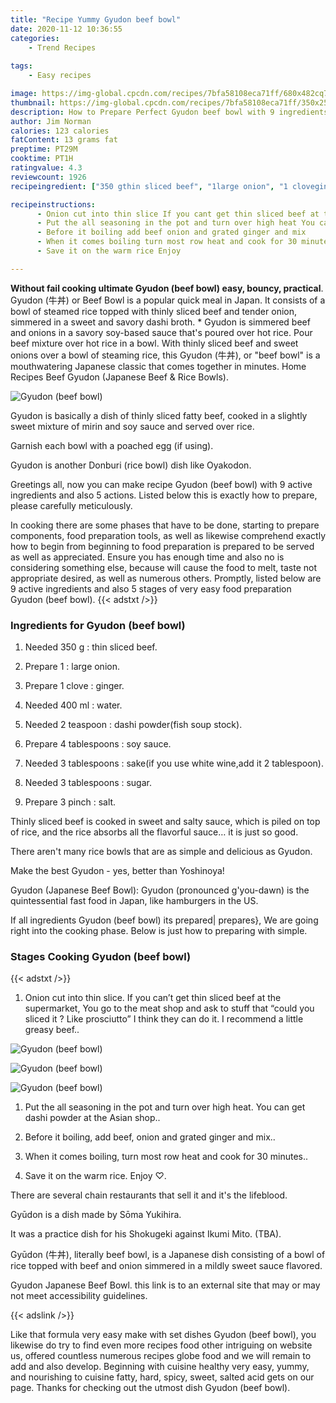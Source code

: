 ```yaml
---
title: "Recipe Yummy Gyudon beef bowl"
date: 2020-11-12 10:36:55
categories:
    - Trend Recipes
    
tags:
    - Easy recipes

image: https://img-global.cpcdn.com/recipes/7bfa58108eca71ff/680x482cq70/gyudon-beef-bowl-recipe-main-photo.jpg
thumbnail: https://img-global.cpcdn.com/recipes/7bfa58108eca71ff/350x250cq70/gyudon-beef-bowl-recipe-main-photo.jpg
description: How to Prepare Perfect Gyudon beef bowl with 9 ingredients and 5 stages of easy cooking.
author: Jim Norman
calories: 123 calories
fatContent: 13 grams fat
preptime: PT29M
cooktime: PT1H
ratingvalue: 4.3
reviewcount: 1926
recipeingredient: ["350 gthin sliced beef", "1large onion", "1 cloveginger", "400 mlwater", "2 teaspoondashi powderfish soup stock", "4 tablespoonssoy sauce", "3 tablespoonssakeif you use white wineadd it 2 tablespoon", "3 tablespoonssugar", "3 pinchsalt"]

recipeinstructions: 
      - Onion cut into thin slice If you cant get thin sliced beef at the supermarket You go to the meat shop and ask to stuff that could you sliced it  Like prosciutto I think they can do it I recommend a little greasy beef 
      - Put the all seasoning in the pot and turn over high heat You can get dashi powder at the Asian shop 
      - Before it boiling add beef onion and grated ginger and mix 
      - When it comes boiling turn most row heat and cook for 30 minutes 
      - Save it on the warm rice Enjoy 

---
```




**Without fail cooking ultimate Gyudon (beef bowl) easy, bouncy, practical**. Gyudon (牛丼) or Beef Bowl is a popular quick meal in Japan. It consists of a bowl of steamed rice topped with thinly sliced beef and tender onion, simmered in a sweet and savory dashi broth. * Gyudon is simmered beef and onions in a savory soy-based sauce that&#39;s poured over hot rice. Pour beef mixture over hot rice in a bowl. With thinly sliced beef and sweet onions over a bowl of steaming rice, this Gyudon (牛丼), or &#34;beef bowl&#34; is a mouthwatering Japanese classic that comes together in minutes. Home Recipes Beef Gyudon (Japanese Beef &amp; Rice Bowls).


![Gyudon (beef bowl)](https://img-global.cpcdn.com/recipes/7bfa58108eca71ff/680x482cq70/gyudon-beef-bowl-recipe-main-photo.jpg "Gyudon (beef bowl)")



Gyudon is basically a dish of thinly sliced fatty beef, cooked in a slightly sweet mixture of mirin and soy sauce and served over rice.

Garnish each bowl with a poached egg (if using).

Gyudon is another Donburi (rice bowl) dish like Oyakodon.


Greetings all, now you can make recipe Gyudon (beef bowl) with 9 active ingredients and also 5 actions. Listed below this is exactly how to prepare, please carefully meticulously.

In cooking there are some phases that have to be done, starting to prepare components, food preparation tools, as well as likewise comprehend exactly how to begin from beginning to food preparation is prepared to be served as well as appreciated. Ensure you has enough time and also no is considering something else, because will cause the food to melt, taste not appropriate desired, as well as numerous others. Promptly, listed below are 9 active ingredients and also 5 stages of very easy food preparation Gyudon (beef bowl).
{{< adstxt />}}

### Ingredients for Gyudon (beef bowl)


1. Needed 350 g : thin sliced beef.

1. Prepare 1 : large onion.

1. Prepare 1 clove : ginger.

1. Needed 400 ml : water.

1. Needed 2 teaspoon : dashi powder(fish soup stock).

1. Prepare 4 tablespoons : soy sauce.

1. Needed 3 tablespoons : sake(if you use white wine,add it 2 tablespoon).

1. Needed 3 tablespoons : sugar.

1. Prepare 3 pinch : salt.


Thinly sliced beef is cooked in sweet and salty sauce, which is piled on top of rice, and the rice absorbs all the flavorful sauce… it is just so good.

There aren&#39;t many rice bowls that are as simple and delicious as Gyudon.

Make the best Gyudon - yes, better than Yoshinoya!

Gyudon (Japanese Beef Bowl): Gyudon (pronounced g&#39;you-dawn) is the quintessential fast food in Japan, like hamburgers in the US.


If all ingredients Gyudon (beef bowl) its prepared| prepares}, We are going right into the cooking phase. Below is just how to preparing with simple.

### Stages Cooking Gyudon (beef bowl)

{{< adstxt />}}


1. Onion cut into thin slice. If you can’t get thin sliced beef at the supermarket, You go to the meat shop and ask to stuff that “could you sliced it ? Like prosciutto” I think they can do it. I recommend a little greasy beef..



![Gyudon (beef bowl)](https://img-global.cpcdn.com/steps/e314befe276210db/160x128cq70/gyudon-beef-bowl-recipe-step-1-photo.jpg" "Gyudon (beef bowl)")

![Gyudon (beef bowl)](https://img-global.cpcdn.com/steps/8834d30309a0d5ea/160x128cq70/gyudon-beef-bowl-recipe-step-1-photo.jpg" "Gyudon (beef bowl)")

![Gyudon (beef bowl)](https://img-global.cpcdn.com/steps/5af14cf110f3b019/160x128cq70/gyudon-beef-bowl-recipe-step-1-photo.jpg" "Gyudon (beef bowl)")



1. Put the all seasoning in the pot and turn over high heat. You can get dashi powder at the Asian shop..



1. Before it boiling, add beef, onion and grated ginger and mix..



1. When it comes boiling, turn most row heat and cook for 30 minutes..



1. Save it on the warm rice. Enjoy ♡.




There are several chain restaurants that sell it and it&#39;s the lifeblood.

Gyūdon is a dish made by Sōma Yukihira.

It was a practice dish for his Shokugeki against Ikumi Mito. (TBA).

Gyūdon (牛丼), literally beef bowl, is a Japanese dish consisting of a bowl of rice topped with beef and onion simmered in a mildly sweet sauce flavored.

Gyudon Japanese Beef Bowl. this link is to an external site that may or may not meet accessibility guidelines.


{{< adslink />}}

Like that formula very easy make with set dishes Gyudon (beef bowl), you likewise do try to find even more recipes food other intriguing on website us, offered countless numerous recipes globe food and we will remain to add and also develop. Beginning with cuisine healthy very easy, yummy, and nourishing to cuisine fatty, hard, spicy, sweet, salted acid gets on our page. Thanks for checking out the utmost dish Gyudon (beef bowl).
